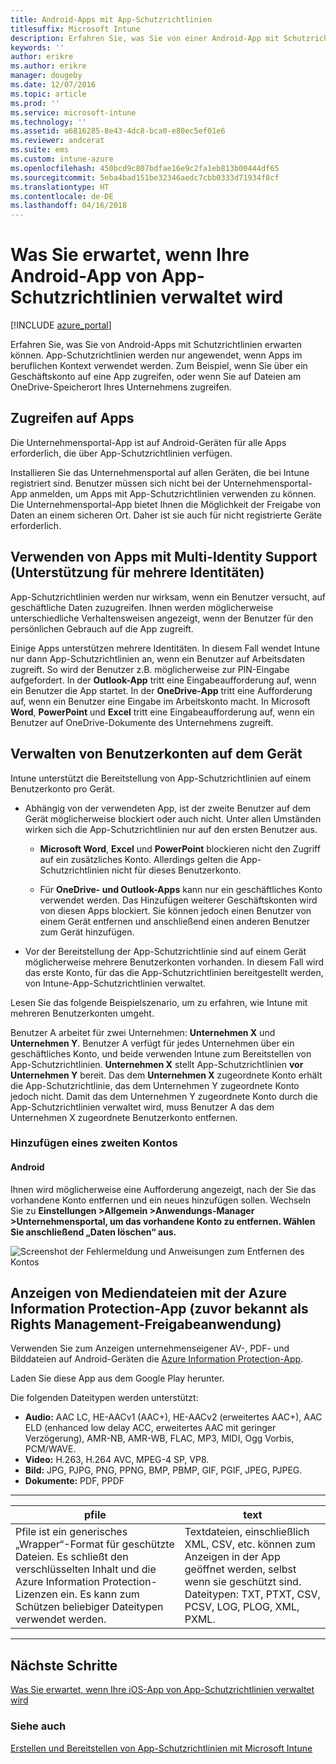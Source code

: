 ```yaml
---
title: Android-Apps mit App-Schutzrichtlinien
titlesuffix: Microsoft Intune
description: Erfahren Sie, was Sie von einer Android-App mit Schutzrichtlinien erwarten können.
keywords: ''
author: erikre
ms.author: erikre
manager: dougeby
ms.date: 12/07/2016
ms.topic: article
ms.prod: ''
ms.service: microsoft-intune
ms.technology: ''
ms.assetid: a6816285-8e43-4dc8-bca0-e80ec5ef01e6
ms.reviewer: andcerat
ms.suite: ems
ms.custom: intune-azure
ms.openlocfilehash: 450bcd9c807bdfae16e9c2fa1eb813b00444df65
ms.sourcegitcommit: 5eba4bad151be32346aedc7cbb0333d71934f8cf
ms.translationtype: HT
ms.contentlocale: de-DE
ms.lasthandoff: 04/16/2018
---
```

# <a name="what-to-expect-when-your-android-app-is-managed-by-app-protection-policies"></a>Was Sie erwartet, wenn Ihre Android-App von App-Schutzrichtlinien verwaltet wird 

[!INCLUDE [azure_portal](./includes/azure_portal.md)]

Erfahren Sie, was Sie von Android-Apps mit Schutzrichtlinien erwarten können. App-Schutzrichtlinien werden nur angewendet, wenn Apps im beruflichen Kontext verwendet werden. Zum Beispiel, wenn Sie über ein Geschäftskonto auf eine App zugreifen, oder wenn Sie auf Dateien am OneDrive-Speicherort Ihres Unternehmens zugreifen.
##  <a name="accessing-apps"></a>Zugreifen auf Apps

Die Unternehmensportal-App ist auf Android-Geräten für alle Apps erforderlich, die über App-Schutzrichtlinien verfügen.

Installieren Sie das Unternehmensportal auf allen Geräten, die bei Intune registriert sind. Benutzer müssen sich nicht bei der Unternehmensportal-App anmelden, um Apps mit App-Schutzrichtlinien verwenden zu können.
Die Unternehmensportal-App bietet Ihnen die Möglichkeit der Freigabe von Daten an einem sicheren Ort. Daher ist sie auch für nicht registrierte Geräte erforderlich.


##  <a name="using-apps-with-multi-identity-support"></a>Verwenden von Apps mit Multi-Identity Support (Unterstützung für mehrere Identitäten)

App-Schutzrichtlinien werden nur wirksam, wenn ein Benutzer versucht, auf geschäftliche Daten zuzugreifen.  Ihnen werden möglicherweise unterschiedliche Verhaltensweisen angezeigt, wenn der Benutzer für den persönlichen Gebrauch auf die App zugreift.

Einige Apps unterstützen mehrere Identitäten. In diesem Fall wendet Intune nur dann App-Schutzrichtlinien an, wenn ein Benutzer auf Arbeitsdaten zugreift.  So wird der Benutzer z.B. möglicherweise zur PIN-Eingabe aufgefordert.  In der **Outlook-App** tritt eine Eingabeaufforderung auf, wenn ein Benutzer die App startet. In der **OneDrive-App** tritt eine Aufforderung auf, wenn ein Benutzer eine Eingabe im Arbeitskonto macht.  In Microsoft **Word**, **PowerPoint** und **Excel** tritt eine Eingabeaufforderung auf, wenn ein Benutzer auf OneDrive-Dokumente des Unternehmens zugreift.
##  <a name="managing-user-accounts-on-the-device"></a>Verwalten von Benutzerkonten auf dem Gerät

Intune unterstützt die Bereitstellung von App-Schutzrichtlinien auf einem Benutzerkonto pro Gerät.

* Abhängig von der verwendeten App, ist der zweite Benutzer auf dem Gerät möglicherweise blockiert oder auch nicht. Unter allen Umständen wirken sich die App-Schutzrichtlinien nur auf den ersten Benutzer aus.

  * **Microsoft Word**, **Excel** und **PowerPoint** blockieren nicht den Zugriff auf ein zusätzliches Konto. Allerdings gelten die App-Schutzrichtlinien nicht für dieses Benutzerkonto.

  * Für **OneDrive- und Outlook-Apps** kann nur ein geschäftliches Konto verwendet werden.  Das Hinzufügen weiterer Geschäftskonten wird von diesen Apps blockiert.  Sie können jedoch einen Benutzer von einem Gerät entfernen und anschließend einen anderen Benutzer zum Gerät hinzufügen.


* Vor der Bereitstellung der App-Schutzrichtlinie sind auf einem Gerät möglicherweise mehrere Benutzerkonten vorhanden. In diesem Fall wird das erste Konto, für das die App-Schutzrichtlinien bereitgestellt werden, von Intune-App-Schutzrichtlinien verwaltet.


Lesen Sie das folgende Beispielszenario, um zu erfahren, wie Intune mit mehreren Benutzerkonten umgeht.

Benutzer A arbeitet für zwei Unternehmen: **Unternehmen X** und **Unternehmen Y**. Benutzer A verfügt für jedes Unternehmen über ein geschäftliches Konto, und beide verwenden Intune zum Bereitstellen von App-Schutzrichtlinien. **Unternehmen X** stellt App-Schutzrichtlinien **vor** **Unternehmen Y** bereit. Das dem **Unternehmen X** zugeordnete Konto erhält die App-Schutzrichtlinie, das dem Unternehmen Y zugeordnete Konto jedoch nicht. Damit das dem Unternehmen Y zugeordnete Konto durch die App-Schutzrichtlinien verwaltet wird, muss Benutzer A das dem Unternehmen X zugeordnete Benutzerkonto entfernen.
### <a name="adding-a-second-account"></a>Hinzufügen eines zweiten Kontos
####  <a name="android"></a>Android
Ihnen wird möglicherweise eine Aufforderung angezeigt, nach der Sie das vorhandene Konto entfernen und ein neues hinzufügen sollen.  Wechseln Sie zu **Einstellungen &gt;Allgemein &gt;Anwendungs-Manager &gt;Unternehmensportal, um das vorhandene Konto zu entfernen. Wählen Sie anschließend „Daten löschen“ aus.**

![Screenshot der Fehlermeldung und Anweisungen zum Entfernen des Kontos](./media/android-switch-user.png)

##  <a name="viewing-media-files-with-the-azure-information-protection-app-previously-known-as-rights-management-sharing-app"></a>Anzeigen von Mediendateien mit der Azure Information Protection-App (zuvor bekannt als Rights Management-Freigabeanwendung)
Verwenden Sie zum Anzeigen unternehmenseigener AV-, PDF- und Bilddateien auf Android-Geräten die [Azure Information Protection-App](https://play.google.com/store/apps/details?id=com.microsoft.ipviewer).

Laden Sie diese App aus dem Google Play herunter.  

Die folgenden Dateitypen werden unterstützt:

* **Audio:** AAC LC, HE-AACv1 (AAC+), HE-AACv2 (erweitertes AAC+), AAC ELD (enhanced low delay ACC, erweitertes AAC mit geringer Verzögerung), AMR-NB, AMR-WB, FLAC, MP3, MIDI, Ogg Vorbis, PCM/WAVE.
* **Video:** H.263, H.264 AVC, MPEG-4 SP, VP8.
* **Bild:** JPG, PJPG, PNG, PPNG, BMP, PBMP, GIF, PGIF, JPEG, PJPEG.
* **Dokumente:** PDF, PPDF

------------

|                                                                                 <strong>pfile</strong>                                                                                 |                                                                      <strong>text</strong>                                                                      |
|----------------------------------------------------------------------------------------------------------------------------------------------------------------------------------------|-----------------------------------------------------------------------------------------------------------------------------------------------------------------|
| Pfile ist ein generisches „Wrapper“-Format für geschützte Dateien. Es schließt den verschlüsselten Inhalt und die Azure Information Protection-Lizenzen ein. Es kann zum Schützen beliebiger Dateitypen verwendet werden. | Textdateien, einschließlich XML, CSV, etc. können zum Anzeigen in der App geöffnet werden, selbst wenn sie geschützt sind. Dateitypen: TXT, PTXT, CSV, PCSV, LOG, PLOG, XML, PXML. |

---------------
## <a name="next-steps"></a>Nächste Schritte
[Was Sie erwartet, wenn Ihre iOS-App von App-Schutzrichtlinien verwaltet wird](app-protection-enabled-apps-ios.md)

### <a name="see-also"></a>Siehe auch
[Erstellen und Bereitstellen von App-Schutzrichtlinien mit Microsoft Intune](app-protection-policies.md)
